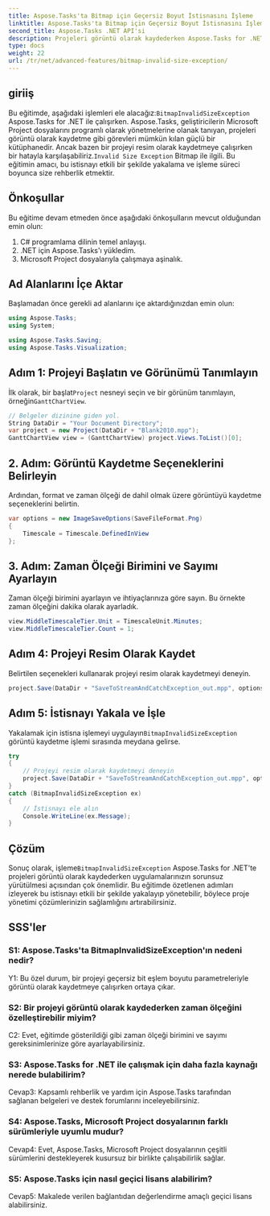 ```yaml
---
title: Aspose.Tasks'ta Bitmap için Geçersiz Boyut İstisnasını İşleme
linktitle: Aspose.Tasks'ta Bitmap için Geçersiz Boyut İstisnasını İşleme
second_title: Aspose.Tasks .NET API'si
description: Projeleri görüntü olarak kaydederken Aspose.Tasks for .NET'te BitmapInvalidSizeException'ın nasıl işleneceğini öğrenin. Adım adım rehberlik içeren kapsamlı eğitim.
type: docs
weight: 22
url: /tr/net/advanced-features/bitmap-invalid-size-exception/
---
```

## giriiş

Bu eğitimde, aşağıdaki işlemleri ele alacağız:`BitmapInvalidSizeException` Aspose.Tasks for .NET ile çalışırken. Aspose.Tasks, geliştiricilerin Microsoft Project dosyalarını programlı olarak yönetmelerine olanak tanıyan, projeleri görüntü olarak kaydetme gibi görevleri mümkün kılan güçlü bir kütüphanedir. Ancak bazen bir projeyi resim olarak kaydetmeye çalışırken bir hatayla karşılaşabiliriz.`Invalid Size Exception` Bitmap ile ilgili. Bu eğitimin amacı, bu istisnayı etkili bir şekilde yakalama ve işleme süreci boyunca size rehberlik etmektir.

## Önkoşullar

Bu eğitime devam etmeden önce aşağıdaki önkoşulların mevcut olduğundan emin olun:
1. C# programlama dilinin temel anlayışı.
2. .NET için Aspose.Tasks'ı yükledim.
3. Microsoft Project dosyalarıyla çalışmaya aşinalık.

## Ad Alanlarını İçe Aktar

Başlamadan önce gerekli ad alanlarını içe aktardığınızdan emin olun:
```csharp
using Aspose.Tasks;
using System;

using Aspose.Tasks.Saving;
using Aspose.Tasks.Visualization;

```

## Adım 1: Projeyi Başlatın ve Görünümü Tanımlayın

 İlk olarak, bir başlat`Project` nesneyi seçin ve bir görünüm tanımlayın, örneğin`GanttChartView`.

```csharp
// Belgeler dizinine giden yol.
String DataDir = "Your Document Directory";
var project = new Project(DataDir + "Blank2010.mpp");
GanttChartView view = (GanttChartView) project.Views.ToList()[0];
```

## 2. Adım: Görüntü Kaydetme Seçeneklerini Belirleyin

Ardından, format ve zaman ölçeği de dahil olmak üzere görüntüyü kaydetme seçeneklerini belirtin.

```csharp
var options = new ImageSaveOptions(SaveFileFormat.Png)
{
    Timescale = Timescale.DefinedInView
};
```

## 3. Adım: Zaman Ölçeği Birimini ve Sayımı Ayarlayın

Zaman ölçeği birimini ayarlayın ve ihtiyaçlarınıza göre sayın. Bu örnekte zaman ölçeğini dakika olarak ayarladık.

```csharp
view.MiddleTimescaleTier.Unit = TimescaleUnit.Minutes;
view.MiddleTimescaleTier.Count = 1;
```

## Adım 4: Projeyi Resim Olarak Kaydet

Belirtilen seçenekleri kullanarak projeyi resim olarak kaydetmeyi deneyin.

```csharp
project.Save(DataDir + "SaveToStreamAndCatchException_out.mpp", options);
```

## Adım 5: İstisnayı Yakala ve İşle

 Yakalamak için istisna işlemeyi uygulayın`BitmapInvalidSizeException` görüntü kaydetme işlemi sırasında meydana gelirse.

```csharp
try
{
    // Projeyi resim olarak kaydetmeyi deneyin
    project.Save(DataDir + "SaveToStreamAndCatchException_out.mpp", options);
}
catch (BitmapInvalidSizeException ex)
{
    // İstisnayı ele alın
    Console.WriteLine(ex.Message);
}
```

## Çözüm

 Sonuç olarak, işleme`BitmapInvalidSizeException` Aspose.Tasks for .NET'te projeleri görüntü olarak kaydederken uygulamalarınızın sorunsuz yürütülmesi açısından çok önemlidir. Bu eğitimde özetlenen adımları izleyerek bu istisnayı etkili bir şekilde yakalayıp yönetebilir, böylece proje yönetimi çözümlerinizin sağlamlığını artırabilirsiniz.

## SSS'ler

### S1: Aspose.Tasks'ta BitmapInvalidSizeException'ın nedeni nedir?

Y1: Bu özel durum, bir projeyi geçersiz bit eşlem boyutu parametreleriyle görüntü olarak kaydetmeye çalışırken ortaya çıkar.

### S2: Bir projeyi görüntü olarak kaydederken zaman ölçeğini özelleştirebilir miyim?

C2: Evet, eğitimde gösterildiği gibi zaman ölçeği birimini ve sayımı gereksinimlerinize göre ayarlayabilirsiniz.

### S3: Aspose.Tasks for .NET ile çalışmak için daha fazla kaynağı nerede bulabilirim?

Cevap3: Kapsamlı rehberlik ve yardım için Aspose.Tasks tarafından sağlanan belgeleri ve destek forumlarını inceleyebilirsiniz.

### S4: Aspose.Tasks, Microsoft Project dosyalarının farklı sürümleriyle uyumlu mudur?

Cevap4: Evet, Aspose.Tasks, Microsoft Project dosyalarının çeşitli sürümlerini destekleyerek kusursuz bir birlikte çalışabilirlik sağlar.

### S5: Aspose.Tasks için nasıl geçici lisans alabilirim?

Cevap5: Makalede verilen bağlantıdan değerlendirme amaçlı geçici lisans alabilirsiniz.
